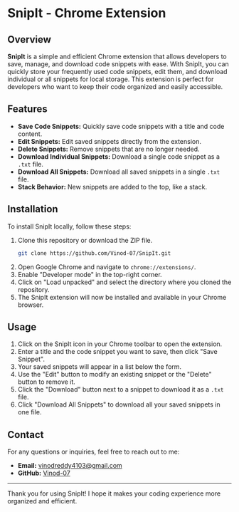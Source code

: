 # SnipIt - Chrome Extension

## Overview

**SnipIt** is a simple and efficient Chrome extension that allows developers to save, manage, and download code snippets with ease. With SnipIt, you can quickly store your frequently used code snippets, edit them, and download individual or all snippets for local storage. This extension is perfect for developers who want to keep their code organized and easily accessible.

## Features

- **Save Code Snippets:** Quickly save code snippets with a title and code content.
- **Edit Snippets:** Edit saved snippets directly from the extension.
- **Delete Snippets:** Remove snippets that are no longer needed.
- **Download Individual Snippets:** Download a single code snippet as a `.txt` file.
- **Download All Snippets:** Download all saved snippets in a single `.txt` file.
- **Stack Behavior:** New snippets are added to the top, like a stack.

## Installation

To install SnipIt locally, follow these steps:

1. Clone this repository or download the ZIP file.
    ```bash
    git clone https://github.com/Vinod-07/SnipIt.git
    ```
2. Open Google Chrome and navigate to `chrome://extensions/`.
3. Enable "Developer mode" in the top-right corner.
4. Click on "Load unpacked" and select the directory where you cloned the repository.
5. The SnipIt extension will now be installed and available in your Chrome browser.

## Usage

1. Click on the SnipIt icon in your Chrome toolbar to open the extension.
2. Enter a title and the code snippet you want to save, then click "Save Snippet".
3. Your saved snippets will appear in a list below the form.
4. Use the "Edit" button to modify an existing snippet or the "Delete" button to remove it.
5. Click the "Download" button next to a snippet to download it as a `.txt` file.
6. Click "Download All Snippets" to download all your saved snippets in one file.

## Contact

For any questions or inquiries, feel free to reach out to me:

- **Email:** vinodreddy4103@gmail.com
- **GitHub:** [Vinod-07](https://github.com/Vinod-07)
---

Thank you for using SnipIt! I hope it makes your coding experience more organized and efficient.
